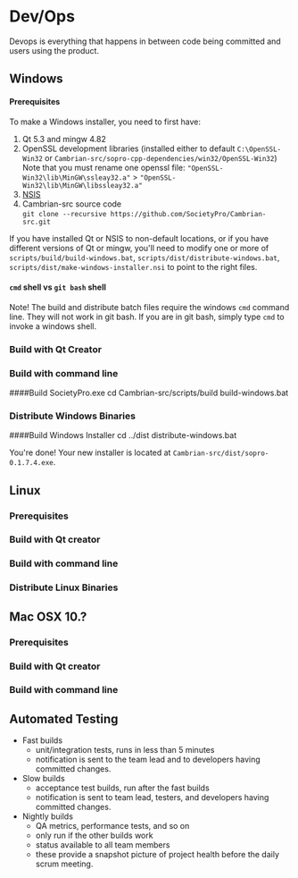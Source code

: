 # Dev/Ops
Devops is everything that happens in between code being committed and users using the product.
## Windows
#### Prerequisites
To make a Windows installer, you need to first have:
1. Qt 5.3 and mingw 4.82
2. OpenSSL development libraries
  (installed either to default `C:\OpenSSL-Win32` or `Cambrian-src/sopro-cpp-dependencies/win32/OpenSSL-Win32`)  
  Note that you must rename one openssl file: 
  `"OpenSSL-Win32\lib\MinGW\ssleay32.a"` > `"OpenSSL-Win32\lib\MinGW\libssleay32.a"`
3. [NSIS](http://nsis.sourceforge.net/Main_Page)
4. Cambrian-src source code  
  `git clone --recursive https://github.com/SocietyPro/Cambrian-src.git`

If you have installed Qt or NSIS to non-default locations, or if you have different versions of Qt or mingw, you'll need to modify one or more of `scripts/build/build-windows.bat`, `scripts/dist/distribute-windows.bat`, `scripts/dist/make-windows-installer.nsi` to point to the right files.

#### `cmd` shell vs `git bash` shell
Note! The build and distribute batch files require the windows `cmd` command line. They will not work in git bash. If you are in git bash, simply type `cmd` to invoke a windows shell.

### Build with Qt Creator
### Build with command line
####Build SocietyPro.exe
    cd Cambrian-src/scripts/build
    build-windows.bat
### Distribute Windows Binaries
####Build Windows Installer
    cd ../dist
    distribute-windows.bat

You're done! Your new installer is located at `Cambrian-src/dist/sopro-0.1.7.4.exe`.

## Linux
### Prerequisites
### Build with Qt creator

### Build with command line
### Distribute Linux Binaries

## Mac OSX 10.?
### Prerequisites
### Build with Qt creator
### Build with command line

## Automated Testing

* Fast builds 
  * unit/integration tests, runs in less than 5 minutes
  * notification is sent to the team lead and to developers having committed changes.
* Slow builds 
  * acceptance test builds, run after the fast builds 
  * notification is sent to team lead, testers, and developers having committed changes.
* Nightly builds 
  * QA metrics, performance tests, and so on
  * only run if the other builds work
  * status available to all team members
  * these provide a snapshot picture of project health before the daily scrum meeting.
